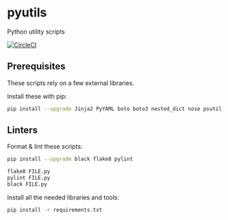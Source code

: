 # pyutils

Python utility scripts

[![CircleCI](https://circleci.com/gh/mikemadden42/pyutils.svg?style=svg)](https://circleci.com/gh/mikemadden42/pyutils)

## Prerequisites

These scripts rely on a few external libraries.

Install these with pip:

```bash
pip install --upgrade Jinja2 PyYAML boto boto3 nested_dict nose psutil pynput pytest python-dateutil requests simplejson six slacker
```

## Linters

Format & lint these scripts:

```bash
pip install --upgrade black flake8 pylint
```

```bash
flake8 FILE.py
pylint FILE.py
black FILE.py
```

Install all the needed libraries and tools:

```bash
pip install -r requirements.txt
```

